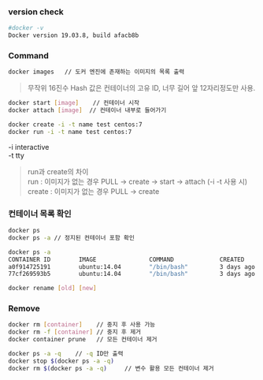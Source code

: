### version check
```bash
#docker -v  
Docker version 19.03.8, build afacb8b
```

### Command
```bash
docker images   // 도커 엔진에 존재하는 이미지의 목록 출력
```
> 무작위 16진수 Hash 값은 컨테이너의 고유 ID, 너무 길어 앞 12자리정도만 사용.

```bash
docker start [image]    // 컨테이너 시작
docker attach [image]  // 컨테이너 내부로 들어가기
```

```bash
docker create -i -t name test centos:7
docker run -i -t name test centos:7
```
-i interactive  
-t tty

> run과 create의 차이  
run     : 이미지가 없는 경우 PULL -> create -> start -> attach (-i -t 사용 시)  
create  : 이미지가 없는 경우 PULL -> create  

### 컨테이너 목록 확인
```bash
docker ps
docker ps -a // 정지된 컨테이너 포함 확인
```
```bash
docker ps -a
CONTAINER ID        IMAGE               COMMAND             CREATED             STATUS                  PORTS                NAMES
a0f914725191        ubuntu:14.04        "/bin/bash"         3 days ago          Up 3 days               0.0.0.0:80->80/tcp   webserver
77cf269593b5        ubuntu:14.04        "/bin/bash"         3 days ago          Exited (0) 3 days ago   
```
```bash
docker rename [old] [new]
```
### Remove
```bash
docker rm [container]    // 중지 후 사용 가능
docker rm -f [container] // 중지 후 제거
docker container prune   // 모든 컨테이너 제거
```
```bash
docker ps -a -q    // -q ID만 출력  
docker stop $(docker ps -a -q)   
docker rm $(docker ps -a -q)     // 변수 활용 모든 컨테이너 제거
```
